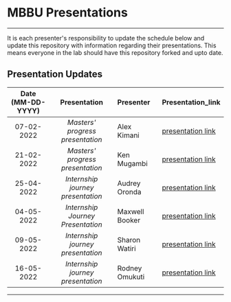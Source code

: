 # MBBU Presentations
---
It is each presenter's responsibility to update the schedule below and update this repository with information regarding their presentations. This means everyone in the lab should have this repository forked and upto date.

Presentation Updates
---

Date (MM-DD-YYYY)| Presentation | Presenter | Presentation_link
:---: | :---: | :--- | :---
07-02-2022|*Masters' progress presentation* | Alex Kimani | [presentation link](https://outlook.office.com/mail/sentitems/id/AAQkAGUzNzdkY2VhLWI0N2YtNDRhZi1hY2U2LTc2NzBiYWFiNWFkYQAQANIRfz16C2NLqkf38mA0Sow%3D)
21-02-2022| *Masters' progress presentation* | Ken Mugambi | [presentation link](https://docs.google.com/presentation/d/1I97TP_5aiwZx5R-V2z7zT0IJu_hterug7QCmIL9iNSE/edit?usp=sharing)
25-04-2022 | *Internship journey presentation* | Audrey Oronda | [presentation link](https://docs.google.com/presentation/d/1opv3kD1E6DrXa1sWeKkYCS-Xa1_-sH5Fl8d9QdUBW5o/edit?usp=sharing)
04-05-2022 | *Internship Journey Presentation* | Maxwell Booker | [presentation link](https://docs.google.com/presentation/d/1dbOfuaPk24kbdbrfGkn8L7_XsoeNWl5nwwBs3QtFmi4/edit?usp=sharing)
09-05-2022 | *Internship journey presentation* | Sharon Watiri | [presentation link](https://docs.google.com/presentation/d/1xC4I5-j6w-Wk3UnugCo_5opTWFvq22t8vt8s7kXKNj0/edit#slide=id.g127153a6d23_0_383)
16-05-2022 | *Internship journey presentation* | Rodney Omukuti | [presentation link](https://docs.google.com/presentation/d/1Ln6LQ8VVtLH7-u5CXdlCriqq9BdE__GJ/edit?usp=sharing&ouid=102786403682468986387&rtpof=true&sd=true)

---
